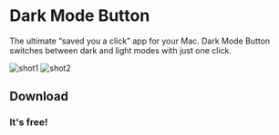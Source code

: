 # Dark Mode Button

The ultimate “saved you a click” app for your Mac. Dark Mode Button switches between dark and light modes with just one click.

![shot1](https://octodex.github.com/images/yaktocat.png)
![shot2](https://octodex.github.com/images/yaktocat.png)


## Download

### It's free!





